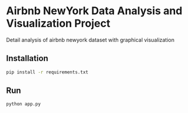 # Airbnb NewYork Data Analysis and Visualization Project

Detail analysis of airbnb newyork dataset with graphical visualization

## Installation
```bash
pip install -r requirements.txt
```

## Run

```bash
python app.py
```

